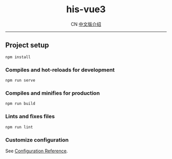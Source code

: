 <h1 align="center">his-vue3</h1>

<p align="center">
  CN&nbsp;<a href="./README.zh-CN.md">中文版介绍</a>
</p>

---

## Project setup
```
npm install
```

### Compiles and hot-reloads for development
```
npm run serve
```

### Compiles and minifies for production
```
npm run build
```

### Lints and fixes files
```
npm run lint
```

### Customize configuration
See [Configuration Reference](https://cli.vuejs.org/config/).
